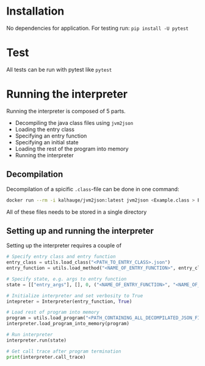 # Installation

No dependencies for application. 
For testing run: `pip install -U pytest`

# Test
All tests can be run with pytest like
`pytest`

# Running the interpreter
Running the interpreter is composed of 5 parts.

* Decompiling the java class files using `jvm2json`
* Loading the entry class
* Specifying an entry function
* Specifying an initial state
* Loading the rest of the program into memory
* Running the interpreter

## Decompilation
Decompilation of a spicific `.class`-file can be done in one command:
```bash
docker run --rm -i kalhauge/jvm2json:latest jvm2json <Example.class > Example.json
```

All of these files needs to be stored in a single directory

## Setting up and running the interpreter
Setting up the interpreter requires a couple of 
```python
# Specify entry class and entry function
entry_class = utils.load_class("<PATH_TO_ENTRY_CLASS>.json")
entry_function = utils.load_method("<NAME_OF_ENTRY_FUNCTION>", entry_class)

# Specify state, e.g. args to entry function
state = [["entry_args"], [], 0, ("<NAME_OF_ENTRY_FUNCTION>", "<NAME_OF_ENTRY_CLASS>",["<ENTRY_FUCTION_PARAMS>,..."])]

# Initialize interpreter and set verbosity to True
intepreter = Interpreter(entry_function, True)

# Load rest of program into memory
program = utils.load_program("<PATH_CONTAINING_ALL_DECOMPILATED_JSON_FILES")
interpreter.load_program_into_memory(program)

# Run interpreter
interpreter.run(state)

# Get call trace after program termination
print(interpreter.call_trace)
```